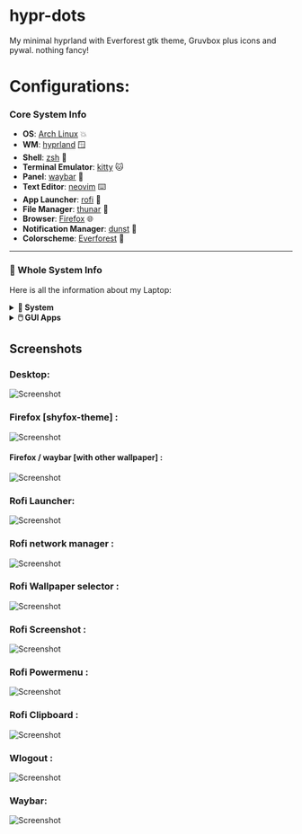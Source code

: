 # hypr-dots
 My minimal hyprland with Everforest gtk theme, Gruvbox plus icons and pywal. nothing fancy! 

# Configurations:

###  Core System Info

<!-- The rice codename is **Artemis** 🏹, named after the Greek goddess of the hunt and the wild. -->

- **OS**: [Arch Linux](https://archlinux.org/) :boom:
- **WM**: [hyprland](https://hyprland.org/) :window:
- **Shell**: [zsh](https://fishshell.com/) :shell:
- **Terminal Emulator**: [kitty](https://sw.kovidgoyal.net/kitty/) :cat:
- **Panel**: [waybar](https://github.com/Alexays/Waybar) :shaved_ice:
- **Text Editor**: [neovim](https://neovim.io/) :keyboard:
- **App Launcher**: [rofi](https://davatorium.github.io/rofi/) :rocket:
- **File Manager**: [thunar](https://yazi-rs.github.io/) :open_file_folder:
- **Browser**: [Firefox](https://floorp.app/en) :globe_with_meridians:
- **Notification Manager**: [dunst](https://github.com/ErikReider/SwayNotificationCenter) :bell:
- **Colorscheme**: [Everforest](https://github.com/catppuccin/catppuccin) :art:

---

### 🐧 Whole System Info

Here is all the information about my Laptop:

<details>
  <summary><b>🐧 System</b></summary>

| 📚 Entry                       | ✨ App                                                                                                                                       |
| ------------------------------ | -------------------------------------------------------------------------------------------------------------------------------------------- |
| **OS**                         |  [Arch Linux](https://archlinux.org/)                                                                                                      |
| **Package Manager**            | [pacman](https://wiki.archlinux.org/title/Pacman) [:gear:](../.config/pacman/)                                                               |
| **AUR Helper**                 |  [yay](https://github.com/Jguer/yay) [:gear:](../.config/yay/)                                                                             |
| **Display Manager**            | [greetd](https://sr.ht/~kennylevinsen/greetd/) (with [tuigreet](https://github.com/apognu/tuigreet))                                         |
| **Window Manager**             |  [hyprland](https://hyprland.org/) [:gear:](../.config/hypr/)                                                                              |
| **Notification Daemon/Center** | [dunst](https://github.com/ErikReider/SwayNotificationCenter) [:gear:](../.config/swaync/)                                                  |
| **Bar**                        |  [waybar](https://github.com/Alexays/Waybar) [:gear:](../.config/waybar/)                                                                  |
| **Audio Daemon**               | [pipewire](https://pipewire.org/)                                                                                                            |
| **Application Launcher**       | [rofi](https://github.com/lbonn/rofi) [:gear:](../.config/rofi/)                                                                          |
| **Firewall**                   | [ufw](https://wiki.archlinux.org/title/ufw)                                                                                                  |
| **Clipboard Manager**          | [wl-clipboard](https://github.com/bugaevc/wl-clipboard) (with [cliphist](https://github.com/sentriz/cliphist))                               |
| **Wallpaper Switcher**         | [swww](https://github.com/Horus645/swww)                                                                                                     |
| **Lock Screen**                | [hyprlock](https://github.com/hyprwm/hyprlock) [:gear:](../.config/hypr/hyprlock.conf)                                                       |
| **Idle Timeout**               | [hypridle](https://github.com/hyprwm/hypridle) [:gear:](../.config/hypr/hypridle.conf)                                                       |
| **Screenshot Tool**            | [grim](https://sr.ht/~emersion/grim/)|

</details>


<details>
  <summary><b>🖱️ GUI Apps</b></summary>

| 📚 Entry                 | ✨ App                                                                                                                  |
| ------------------------ | ----------------------------------------------------------------------------------------------------------------------- |
| **Music Player**         | [Spotify](https://open.spotify.com/) (patched with [Spicetify](https://spicetify.app/)) [:gear:](../.config/spicetify/) |
| **Fallback Text Editor** | [Vscode](https://vscodium.com/) [:gear:](../.config/VSCodium/User/)                                                   |
| **Web Browser**          | [Firefox](https://floorp.app/en/) [:gear:](../.config/browser/)                                                       |
| **PDF Viewer**           | [Zathura](https://pwmt.org/projects/zathura/) [:gear:](../.config/zathura/)                                             |
| **File Manager**         | [Thunar](https://community.linuxmint.com/software/view/nemo)                                                              |

</details>


## Screenshots
### Desktop:
![Screenshot](screenshots/Shot-2024-09-02-133606.png)

### Firefox [shyfox-theme] :
![Screenshot](screenshots/firefox.png)

  #### Firefox / waybar [with other wallpaper] :
  ![Screenshot](screenshots/firefox-cw.png)

### Rofi Launcher:
![Screenshot](screenshots/rofi.png)

### Rofi network manager :
![Screenshot](screenshots/rofi-wifi.png)

### Rofi Wallpaper selector :
![Screenshot](screenshots/rofi-wallpaper.png)

### Rofi Screenshot :
![Screenshot](screenshots/rofi-screenshot.png)

### Rofi Powermenu :
![Screenshot](screenshots/rofi-powerMenu.png)

### Rofi Clipboard :
![Screenshot](screenshots/Rofi-clipboard.png)

### Wlogout :

![Screenshot](screenshots/wlogout.png)

### Waybar:
![Screenshot](screenshots/waybar.png)
